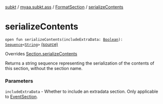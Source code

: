 [subkt](../../index.md) / [myaa.subkt.ass](../index.md) / [FormatSection](index.md) / [serializeContents](./serialize-contents.md)

# serializeContents

`open fun serializeContents(includeExtraData: `[`Boolean`](https://kotlinlang.org/api/latest/jvm/stdlib/kotlin/-boolean/index.html)`): `[`Sequence`](https://kotlinlang.org/api/latest/jvm/stdlib/kotlin.sequences/-sequence/index.html)`<`[`String`](https://kotlinlang.org/api/latest/jvm/stdlib/kotlin/-string/index.html)`>` [(source)](https://github.com/Myaamori/SubKt/blob/0.1.13/src/main/kotlin/myaa/subkt/ass/parser.kt#L1069)

Overrides [Section.serializeContents](../-section/serialize-contents.md)

Returns a string sequence representing the serialization of the
contents of this section, without the section name.

### Parameters

`includeExtraData` - Whether to include an extradata section.
Only applicable to [EventSection](../-event-section/index.md).